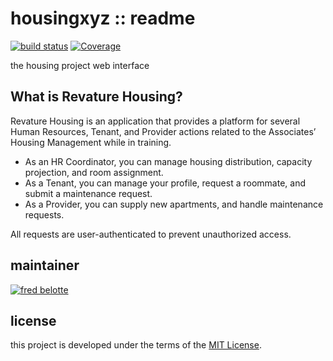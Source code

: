 # housingxyz :: readme

[![build status](https://dev.azure.com/revaturexyz/arlington/_apis/build/status/revaturexyz.housingxyz?branchName=master)](https://dev.azure.com/revaturexyz/arlington/_build/latest?definitionId=16&branchName=master) [![Coverage](https://sonarcloud.io/api/project_badges/measure?project=housingxyz&metric=coverage)](https://sonarcloud.io/dashboard?id=housingxyz)

the housing project web interface

## What is Revature Housing?
Revature Housing is an application that provides a platform for several Human Resources, Tenant, and Provider actions related to the Associates’ Housing Management while in training.

* As an HR Coordinator, you can manage housing distribution, capacity projection, and room assignment.
* As a Tenant, you can manage your profile, request a roommate, and submit a maintenance request.
* As a Provider, you can supply new apartments, and handle maintenance requests.

All requests are user-authenticated to prevent unauthorized access.

## maintainer

[![fred belotte](https://avatars1.githubusercontent.com/u/22018714?s=96&v=4)][fredbelotte-profile-url]

## license

this project is developed under the terms of the [MIT License][mit-license-url].

[fredbelotte-profile-url]: https://github.com/fredbelotte 'FRED BELOTTE'
[mit-license-url]: https://github.com/housingxyz/housingxyz/blob/master/LICENSE.txt 'MIT LICENSE'
